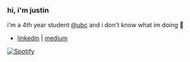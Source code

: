 ### hi, i'm justin

i'm a 4th year student [@ubc](https://www.bme.ubc.ca/) and i don't know what im doing 🍃

- [linkedin](https://www.linkedin.com/in/justinccho) | [medium](https://medium.com/@jjustinc)

[![Spotify](https://novatorem-blush.vercel.app/api/spotify)](https://open.spotify.com/user/justinlisteningtomusic123)





